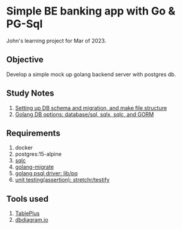 # Simple BE banking app with Go & PG-Sql

John's learning project for Mar of 2023.

## Objective
Develop a simple mock up golang backend server with postgres db.

## Study Notes
1. [Setting up DB schema and migration, and make file structure](./docs/db-setup-migration.md)
2. [Golang DB options: database/sql, sqlx, sqlc, and GORM](./docs/go-db-options.md)

## Requirements
1. docker
2. postgres:15-alpine
3. [sqlc](https://sqlc.dev)
4. [golang-migrate](https://https://github.com/golang-migrate/migrate)
5. [golang psql driver: lib/pq](https://github.com/lib/pq)
6. [unit testing(assertion): stretchr/testify](https://github.com/stretchr/testify)

## Tools used
1. [TablePlus](https://tableplus.com)
2. [dbdiagram.io](https://dbdiagram.io)